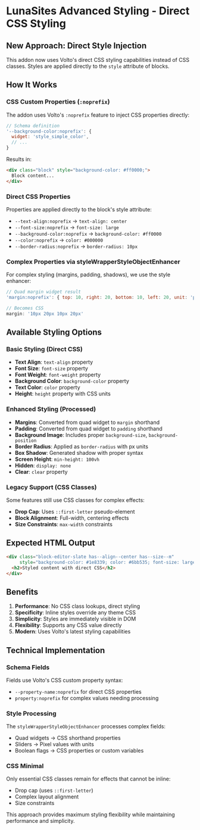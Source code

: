 # LunaSites Advanced Styling - Direct CSS Styling

## New Approach: Direct Style Injection

This addon now uses Volto's direct CSS styling capabilities instead of CSS classes. Styles are applied directly to the `style` attribute of blocks.

## How It Works

### CSS Custom Properties (`:noprefix`)
The addon uses Volto's `:noprefix` feature to inject CSS properties directly:

```javascript
// Schema definition
'--background-color:noprefix': {
  widget: 'style_simple_color',
  // ...
}
```

Results in:
```html
<div class="block" style="background-color: #ff0000;">
  Block content...
</div>
```

### Direct CSS Properties
Properties are applied directly to the block's style attribute:

- `--text-align:noprefix` → `text-align: center`
- `--font-size:noprefix` → `font-size: large`
- `--background-color:noprefix` → `background-color: #ff0000`
- `--color:noprefix` → `color: #000000`
- `--border-radius:noprefix` → `border-radius: 10px`

### Complex Properties via styleWrapperStyleObjectEnhancer
For complex styling (margins, padding, shadows), we use the style enhancer:

```javascript
// Quad margin widget result
'margin:noprefix': { top: 10, right: 20, bottom: 10, left: 20, unit: 'px' }

// Becomes CSS
margin: '10px 20px 10px 20px'
```

## Available Styling Options

### Basic Styling (Direct CSS)
- **Text Align**: `text-align` property
- **Font Size**: `font-size` property  
- **Font Weight**: `font-weight` property
- **Background Color**: `background-color` property
- **Text Color**: `color` property
- **Height**: `height` property with CSS units

### Enhanced Styling (Processed)
- **Margins**: Converted from quad widget to `margin` shorthand
- **Padding**: Converted from quad widget to `padding` shorthand
- **Background Image**: Includes proper `background-size`, `background-position`
- **Border Radius**: Applied as `border-radius` with px units
- **Box Shadow**: Generated shadow with proper syntax
- **Screen Height**: `min-height: 100vh`
- **Hidden**: `display: none`
- **Clear**: `clear` property

### Legacy Support (CSS Classes)
Some features still use CSS classes for complex effects:
- **Drop Cap**: Uses `::first-letter` pseudo-element
- **Block Alignment**: Full-width, centering effects
- **Size Constraints**: `max-width` constraints

## Expected HTML Output

```html
<div class="block-editor-slate has--align--center has--size--m" 
     style="background-color: #1e8339; color: #6bb535; font-size: large; margin: 10px 20px; padding: 15px; border-radius: 5px;">
  <h2>Styled content with direct CSS</h2>
</div>
```

## Benefits

1. **Performance**: No CSS class lookups, direct styling
2. **Specificity**: Inline styles override any theme CSS
3. **Simplicity**: Styles are immediately visible in DOM
4. **Flexibility**: Supports any CSS value directly
5. **Modern**: Uses Volto's latest styling capabilities

## Technical Implementation

### Schema Fields
Fields use Volto's CSS custom property syntax:
- `--property-name:noprefix` for direct CSS properties
- `property:noprefix` for complex values needing processing

### Style Processing
The `styleWrapperStyleObjectEnhancer` processes complex fields:
- Quad widgets → CSS shorthand properties
- Sliders → Pixel values with units
- Boolean flags → CSS properties or custom variables

### CSS Minimal
Only essential CSS classes remain for effects that cannot be inline:
- Drop cap (uses `::first-letter`)
- Complex layout alignment
- Size constraints

This approach provides maximum styling flexibility while maintaining performance and simplicity.